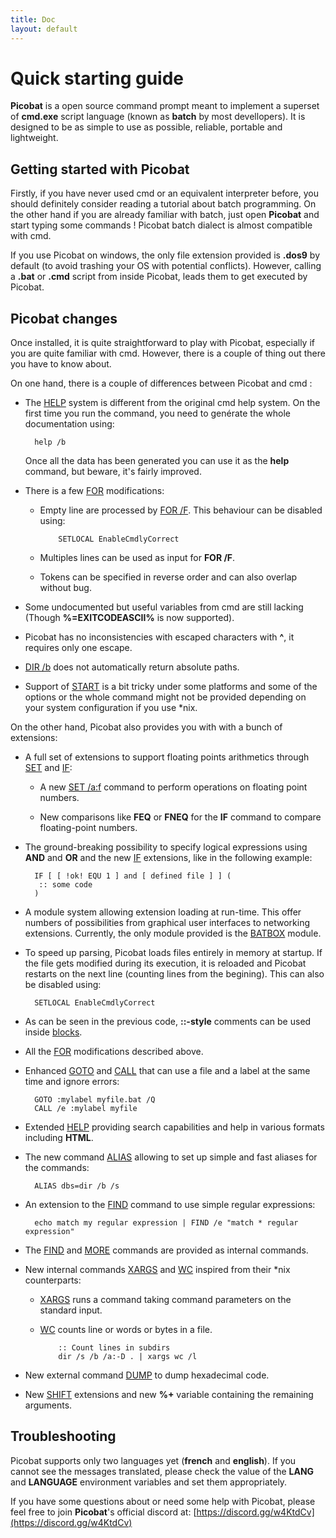 ```yaml
---
title: Doc 
layout: default 
---
```


# Quick starting guide #

**Picobat** is a open source command prompt meant to implement a superset of 
**cmd.exe** script language \(known as **batch** by most devellopers\). It is 
designed to be as simple to use as possible, reliable, portable and 
lightweight.

## Getting started with Picobat ##

Firstly, if you have never used cmd or an equivalent interpreter before, you 
should definitely consider reading a tutorial about batch programming. On the 
other hand if you are already familiar with batch, just open **Picobat** and 
start typing some commands ! Picobat batch dialect is almost compatible with cmd.

If you use Picobat on windows, the only file extension provided is **.dos9** by 
default \(to avoid trashing your OS with potential conflicts\). However, 
calling a **.bat** or **.cmd** script from inside Picobat, leads them to get 
executed by Picobat.

## Picobat changes ##

Once installed, it is quite straightforward to play with Picobat, especially if 
you are quite familiar with cmd. However, there is a couple of thing out there 
you have to know about.

On one hand, there is a couple of differences between Picobat and cmd :

* The [HELP](doc/help) system is different from the original cmd help system. 
  On the first time you run the command, you need to genérate the whole 
  documentation using:

        help /b

  Once all the data has been generated you can use it as the **help** command, 
  but beware, it's fairly improved.

* There is a few [FOR](doc/for) modifications:

  * Empty line are processed by [FOR /F](doc/for). This behaviour can be 
    disabled using:

            SETLOCAL EnableCmdlyCorrect

  * Multiples lines can be used as input for **FOR /F**.

  * Tokens can be specified in reverse order and can also overlap without bug.

* Some undocumented but useful variables from cmd are still lacking \(Though 
  **%=EXITCODEASCII%** is now supported\).

* Picobat has no inconsistencies with escaped characters with **^**, it requires 
  only one escape.

* [DIR /b](doc/dir) does not automatically return absolute paths.

* Support of [START](doc/start) is a bit tricky under some platforms and some 
  of the options or the whole command might not be provided depending on your 
  system configuration if you use \*nix.

On the other hand, Picobat also provides you with with a bunch of extensions:

* A full set of extensions to support floating points arithmetics through 
  [SET](doc/set) and [IF](doc/if):

  * A new [SET /a:f](doc/setaf) command to perform operations on floating 
    point numbers.

  * New comparisons like **FEQ** or **FNEQ** for the **IF** command to compare 
    floating-point numbers.

* The ground-breaking possibility to specify logical expressions using 
  **AND** and **OR** and the new [IF](doc/if) extensions, like in the 
  following example:

        IF [ [ !ok! EQU 1 ] and [ defined file ] ] (
         :: some code 
        )

* A module system allowing extension loading at run-time. This offer numbers 
  of possibilities from graphical user interfaces to networking extensions. 
  Currently, the only module provided is the [BATBOX](doc/batbox) module.

* To speed up parsing, Picobat loads files entirely in memory at startup. If the 
  file gets modified during its execution, it is reloaded and Picobat restarts on 
  the next line \(counting lines from the begining\). This can also be 
  disabled using:

        SETLOCAL EnableCmdlyCorrect

* As can be seen in the previous code, **::-style** comments can be used 
  inside [blocks](doc/spec/cmdline).

* All the [FOR](doc/for) modifications described above.

* Enhanced [GOTO](doc/goto) and [CALL](doc/call) that can use a file and a 
  label at the same time and ignore errors:

        GOTO :mylabel myfile.bat /Q
        CALL /e :mylabel myfile

* Extended [HELP](doc/help) providing search capabilities and help in various 
  formats including **HTML**.

* The new command [ALIAS](doc/alias) allowing to set up simple and fast 
  aliases for the commands:

        ALIAS dbs=dir /b /s

* An extension to the [FIND](doc/find) command to use simple regular 
  expressions:

        echo match my regular expression | FIND /e "match * regular expression"

* The [FIND](doc/find) and [MORE](doc/more) commands are provided as internal 
  commands.

* New internal commands [XARGS](doc/xargs) and [WC](doc/wc) inspired from 
  their \*nix counterparts:

  * [XARGS](doc/xargs) runs a command taking command parameters on the 
    standard input.

  * [WC](doc/wc) counts line or words or bytes in a file.

            :: Count lines in subdirs 
            dir /s /b /a:-D . | xargs wc /l

* New external command [DUMP](doc/dump) to dump hexadecimal code.

* New [SHIFT](doc/shift) extensions and new **%+** variable containing the 
  remaining arguments.

## Troubleshooting ##

Picobat supports only two languages yet \(**french** and **english**\). If you 
cannot see the messages translated, please check the value of the **LANG** and 
**LANGUAGE** environment variables and set them appropriately.

If you have some questions about or need some help with Picobat, please feel free 
to join **Picobat**'s official discord at: 
[https://discord.gg/w4KtdCv](https://discord.gg/w4KtdCv)

